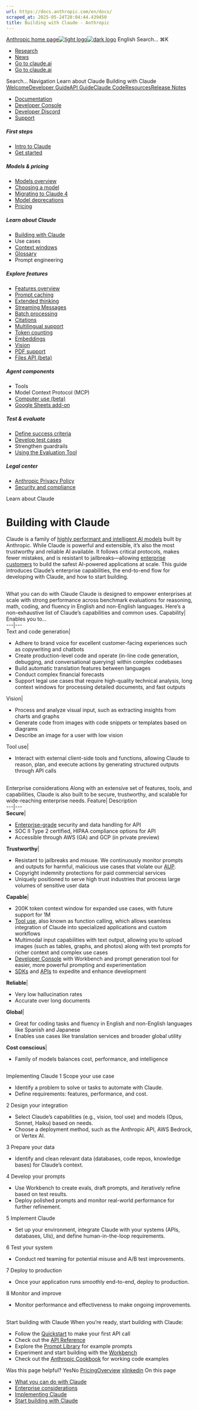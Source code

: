 ```yaml
---
url: https://docs.anthropic.com/en/docs/
scraped_at: 2025-05-24T20:04:44.439450
title: Building with Claude - Anthropic
---
```


[Anthropic home page![light logo](https://mintlify.s3.us-west-1.amazonaws.com/anthropic/logo/light.svg)![dark logo](https://mintlify.s3.us-west-1.amazonaws.com/anthropic/logo/dark.svg)](https://docs.anthropic.com/)
English
Search...
⌘K
  * [Research](https://www.anthropic.com/research)
  * [News](https://www.anthropic.com/news)
  * [Go to claude.ai](https://claude.ai/)
  * [Go to claude.ai](https://claude.ai/)


Search...
Navigation
Learn about Claude
Building with Claude
[Welcome](https://docs.anthropic.com/en/home)[Developer Guide](https://docs.anthropic.com/en/docs/welcome)[API Guide](https://docs.anthropic.com/en/api/overview)[Claude Code](https://docs.anthropic.com/en/docs/claude-code/overview)[Resources](https://docs.anthropic.com/en/resources/overview)[Release Notes](https://docs.anthropic.com/en/release-notes/overview)
* [Documentation](https://docs.anthropic.com/en/home)
* [Developer Console](https://console.anthropic.com/)
* [Developer Discord](https://www.anthropic.com/discord)
* [Support](https://support.anthropic.com/)
##### First steps
  * [Intro to Claude](https://docs.anthropic.com/en/docs/welcome)
  * [Get started](https://docs.anthropic.com/en/docs/get-started)


##### Models & pricing
  * [Models overview](https://docs.anthropic.com/en/docs/about-claude/models/overview)
  * [Choosing a model](https://docs.anthropic.com/en/docs/about-claude/models/choosing-a-model)
  * [Migrating to Claude 4](https://docs.anthropic.com/en/docs/about-claude/models/migrating-to-claude-4)
  * [Model deprecations](https://docs.anthropic.com/en/docs/about-claude/model-deprecations)
  * [Pricing](https://docs.anthropic.com/en/docs/about-claude/pricing)


##### Learn about Claude
  * [Building with Claude](https://docs.anthropic.com/en/docs/overview)
  * Use cases
  * [Context windows](https://docs.anthropic.com/en/docs/build-with-claude/context-windows)
  * [Glossary](https://docs.anthropic.com/en/docs/about-claude/glossary)
  * Prompt engineering


##### Explore features
  * [Features overview](https://docs.anthropic.com/en/docs/build-with-claude/overview)
  * [Prompt caching](https://docs.anthropic.com/en/docs/build-with-claude/prompt-caching)
  * [Extended thinking](https://docs.anthropic.com/en/docs/build-with-claude/extended-thinking)
  * [Streaming Messages](https://docs.anthropic.com/en/docs/build-with-claude/streaming)
  * [Batch processing](https://docs.anthropic.com/en/docs/build-with-claude/batch-processing)
  * [Citations](https://docs.anthropic.com/en/docs/build-with-claude/citations)
  * [Multilingual support](https://docs.anthropic.com/en/docs/build-with-claude/multilingual-support)
  * [Token counting](https://docs.anthropic.com/en/docs/build-with-claude/token-counting)
  * [Embeddings](https://docs.anthropic.com/en/docs/build-with-claude/embeddings)
  * [Vision](https://docs.anthropic.com/en/docs/build-with-claude/vision)
  * [PDF support](https://docs.anthropic.com/en/docs/build-with-claude/pdf-support)
  * [Files API (beta)](https://docs.anthropic.com/en/docs/build-with-claude/files)


##### Agent components
  * Tools
  * Model Context Protocol (MCP)
  * [Computer use (beta)](https://docs.anthropic.com/en/docs/agents-and-tools/computer-use)
  * [Google Sheets add-on](https://docs.anthropic.com/en/docs/agents-and-tools/claude-for-sheets)


##### Test & evaluate
  * [Define success criteria](https://docs.anthropic.com/en/docs/test-and-evaluate/define-success)
  * [Develop test cases](https://docs.anthropic.com/en/docs/test-and-evaluate/develop-tests)
  * Strengthen guardrails
  * [Using the Evaluation Tool](https://docs.anthropic.com/en/docs/test-and-evaluate/eval-tool)


##### Legal center
  * [Anthropic Privacy Policy](https://www.anthropic.com/legal/privacy)
  * [Security and compliance](https://trust.anthropic.com/)


Learn about Claude
# Building with Claude
Claude is a family of [highly performant and intelligent AI models](https://docs.anthropic.com/en/docs/about-claude/models) built by Anthropic. While Claude is powerful and extensible, it’s also the most trustworthy and reliable AI available. It follows critical protocols, makes fewer mistakes, and is resistant to jailbreaks—allowing [enterprise customers](https://www.anthropic.com/customers) to build the safest AI-powered applications at scale.
This guide introduces Claude’s enterprise capabilities, the end-to-end flow for developing with Claude, and how to start building.
## 
[​](https://docs.anthropic.com/en/docs/overview#what-you-can-do-with-claude)
What you can do with Claude
Claude is designed to empower enterprises at scale with strong performance across benchmark evaluations for reasoning, math, coding, and fluency in English and non-English languages.
Here’s a non-exhaustive list of Claude’s capabilities and common uses.
Capability| Enables you to…  
---|---  
Text and code generation| 
  * Adhere to brand voice for excellent customer-facing experiences such as copywriting and chatbots
  * Create production-level code and operate (in-line code generation, debugging, and conversational querying) within complex codebases
  * Build automatic translation features between languages
  * Conduct complex financial forecasts
  * Support legal use cases that require high-quality technical analysis, long context windows for processing detailed documents, and fast outputs

  
Vision| 
  * Process and analyze visual input, such as extracting insights from charts and graphs
  * Generate code from images with code snippets or templates based on diagrams
  * Describe an image for a user with low vision

  
Tool use| 
  * Interact with external client-side tools and functions, allowing Claude to reason, plan, and execute actions by generating structured outputs through API calls

  
## 
[​](https://docs.anthropic.com/en/docs/overview#enterprise-considerations)
Enterprise considerations
Along with an extensive set of features, tools, and capabilities, Claude is also built to be secure, trustworthy, and scalable for wide-reaching enterprise needs.
Feature| Description  
---|---  
**Secure**| 
  * [Enterprise-grade](https://trust.anthropic.com/) security and data handling for API
  * SOC II Type 2 certified, HIPAA compliance options for API
  * Accessible through AWS (GA) and GCP (in private preview)

  
**Trustworthy**| 
  * Resistant to jailbreaks and misuse. We continuously monitor prompts and outputs for harmful, malicious use cases that violate our [AUP](https://www.anthropic.com/legal/aup).
  * Copyright indemnity protections for paid commercial services
  * Uniquely positioned to serve high trust industries that process large volumes of sensitive user data

  
**Capable**| 
  * 200K token context window for expanded use cases, with future support for 1M
  * [Tool use](https://docs.anthropic.com/en/docs/build-with-claude/tool-use), also known as function calling, which allows seamless integration of Claude into specialized applications and custom workflows
  * Multimodal input capabilities with text output, allowing you to upload images (such as tables, graphs, and photos) along with text prompts for richer context and complex use cases
  * [Developer Console](https://console.anthropic.com) with Workbench and prompt generation tool for easier, more powerful prompting and experimentation
  * [SDKs](https://docs.anthropic.com/en/api/client-sdks) and [APIs](https://docs.anthropic.com/en/api) to expedite and enhance development

  
**Reliable**| 
  * Very low hallucination rates
  * Accurate over long documents

  
**Global**| 
  * Great for coding tasks and fluency in English and non-English languages like Spanish and Japanese
  * Enables use cases like translation services and broader global utility

  
**Cost conscious**| 
  * Family of models balances cost, performance, and intelligence

  
## 
[​](https://docs.anthropic.com/en/docs/overview#implementing-claude)
Implementing Claude
1
Scope your use case
  * Identify a problem to solve or tasks to automate with Claude.
  * Define requirements: features, performance, and cost.


2
Design your integration
  * Select Claude’s capabilities (e.g., vision, tool use) and models (Opus, Sonnet, Haiku) based on needs.
  * Choose a deployment method, such as the Anthropic API, AWS Bedrock, or Vertex AI.


3
Prepare your data
  * Identify and clean relevant data (databases, code repos, knowledge bases) for Claude’s context.


4
Develop your prompts
  * Use Workbench to create evals, draft prompts, and iteratively refine based on test results.
  * Deploy polished prompts and monitor real-world performance for further refinement.


5
Implement Claude
  * Set up your environment, integrate Claude with your systems (APIs, databases, UIs), and define human-in-the-loop requirements.


6
Test your system
  * Conduct red teaming for potential misuse and A/B test improvements.


7
Deploy to production
  * Once your application runs smoothly end-to-end, deploy to production.


8
Monitor and improve
  * Monitor performance and effectiveness to make ongoing improvements.


## 
[​](https://docs.anthropic.com/en/docs/overview#start-building-with-claude)
Start building with Claude
When you’re ready, start building with Claude:
  * Follow the [Quickstart](https://docs.anthropic.com/en/docs/quickstart) to make your first API call
  * Check out the [API Reference](https://docs.anthropic.com/en/api)
  * Explore the [Prompt Library](https://docs.anthropic.com/en/prompt-library/library) for example prompts
  * Experiment and start building with the [Workbench](https://console.anthropic.com)
  * Check out the [Anthropic Cookbook](https://github.com/anthropics/anthropic-cookbook) for working code examples


Was this page helpful?
YesNo
[Pricing](https://docs.anthropic.com/en/docs/about-claude/pricing)[Overview](https://docs.anthropic.com/en/docs/about-claude/use-case-guides/overview)
[x](https://x.com/AnthropicAI)[linkedin](https://www.linkedin.com/company/anthropicresearch)
On this page
  * [What you can do with Claude](https://docs.anthropic.com/en/docs/overview#what-you-can-do-with-claude)
  * [Enterprise considerations](https://docs.anthropic.com/en/docs/overview#enterprise-considerations)
  * [Implementing Claude](https://docs.anthropic.com/en/docs/overview#implementing-claude)
  * [Start building with Claude](https://docs.anthropic.com/en/docs/overview#start-building-with-claude)



